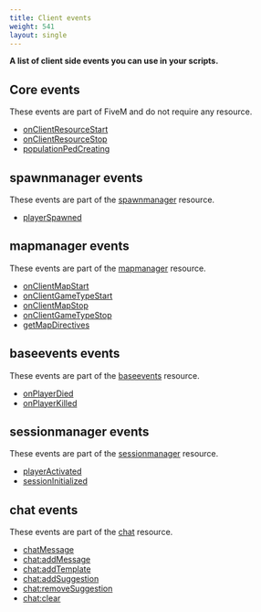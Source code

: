```yaml
---
title: Client events
weight: 541
layout: single
---
```


**A list of client side events you can use in your scripts.**

Core events
-----------
These events are part of FiveM and do not require any resource.

- [onClientResourceStart](../list/onClientResourceStart)
- [onClientResourceStop](../list/onClientResourceStop)
- [populationPedCreating](../list/populationPedCreating)

spawnmanager events
-------------------
These events are part of the [spawnmanager](/docs/resources/spawnmanager) resource.

- [playerSpawned](/docs/resources/spawnmanager/events/playerSpawned)

mapmanager events
-----------------
These events are part of the [mapmanager](/docs/resources/mapmanager) resource.

- [onClientMapStart](/docs/resources/mapmanager/events/onClientMapStart)
- [onClientGameTypeStart](/docs/resources/mapmanager/events/onClientGameTypeStart)
- [onClientMapStop](/docs/resources/mapmanager/events/onClientMapStop)
- [onClientGameTypeStop](/docs/resources/mapmanager/events/onClientGameTypeStop)
- [getMapDirectives](/docs/resources/mapmanager/events/getMapDirectives)

baseevents events
-----------------
These events are part of the [baseevents](/docs/resources/baseevents) resource.

- [onPlayerDied](/docs/resources/baseevents/events/onPlayerDied)
- [onPlayerKilled](/docs/resources/baseevents/events/onPlayerKilled)

sessionmanager events
---------------------
These events are part of the [sessionmanager](/docs/resources/sessionmanager) resource.

- [playerActivated](/docs/resources/sessionmanager/events/playerActivated)
- [sessionInitialized](/docs/resources/sessionmanager/events/sessionInitialized)

chat events
-----------
These events are part of the [chat](/docs/resources/chat) resource.

- [chatMessage](/docs/resources/chat/events/chatMessage)
- [chat:addMessage](/docs/resources/chat/events/chat-addMessage)
- [chat:addTemplate](/docs/resources/chat/events/chat-addTemplate)
- [chat:addSuggestion](/docs/resources/chat/events/chat-addSuggestion)
- [chat:removeSuggestion](/docs/resources/chat/events/chat-removeSuggestion)
- [chat:clear](/docs/resources/chat/events/chat-clear)
